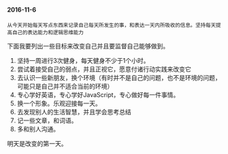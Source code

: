 #### 2016-11-6

    从今天开始每天写点东西来记录自己每天所发生的事，和表达一天内所吸收的信息。坚持每天提高自己的表达能力和逻辑思维能力
下面我要列出一些目标来改变自己并且要监督自己能够做到。

  1. 坚持一周进行3次健身，每天健身不少于1个小时。
  2. 尝试着接受自己的弱点，并且正视它，愿意付诸行动实践来改变它
  3. 去认识一些新朋友，换个环境（有时并不是自己的问题，也不是环境的问题，可能只是自己并不适合当前的环境）
  4. 专心学好英语，专心学好JavaScript，专心做好每一件事情。
  5. 换一个形象。乐观迎接每一天。
  6. 去发现别人的生活智慧，并且学会思考总结
  7. 记一些文章，和词语。
  8. 多和别人沟通。

明天是改变的第一天。
